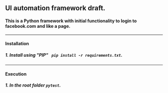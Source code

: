 
## UI automation framework draft.

#### This is a Python framework with initial functionality to login to facebook.com and like a page.
---
#### Installation
##### 1. Install using "PIP" ``` pip install -r requirements.txt```.
---
#### Execution
##### 1. In the root folder ```pytest```.

